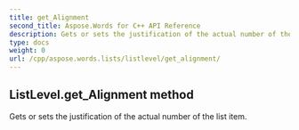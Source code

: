 ```yaml
---
title: get_Alignment
second_title: Aspose.Words for C++ API Reference
description: Gets or sets the justification of the actual number of the list item. 
type: docs
weight: 0
url: /cpp/aspose.words.lists/listlevel/get_alignment/
---
```

## ListLevel.get_Alignment method


Gets or sets the justification of the actual number of the list item. 

